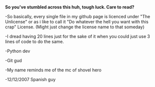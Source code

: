 **So you've stumbled across this huh, tough luck. Care to read?**

-So basically, every single file in my github page is licenced under "The Unlicense" or as i like to call it "Do whatever the hell you want with this crap" License. (Might just change the license name to that someday)

-I dread having 20 lines just for the sake of it when you could just use 3 lines of code to do the same.

-Python dev

-Git gud 

-My name reminds me of the mc of shovel hero

-12/12/2007 Spanish guy


<!--
**Mananite/mananite** is a ✨ _special_ ✨ repository because its `README.md` (this file) appears on your GitHub profile.

Here are some ideas to get you started:

- 🔭 I’m currently working on ...
- 🌱 I’m currently learning ...
- 👯 I’m looking to collaborate on ...
- 🤔 I’m looking for help with ...
- 💬 Ask me about ...
- 📫 How to reach me: ...
- 😄 Pronouns: ...
- ⚡ Fun fact: ...
-->
